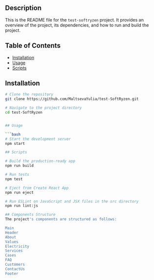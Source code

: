 ## Description

This is the README file for the `test-softryzen` project. It provides an
overview of the project, its dependencies, and how to run and build the project.

## Table of Contents

- [Installation](#installation)
- [Usage](#usage)
- [Scripts](#scripts)


## Installation

```bash
# Clone the repository
git clone https://github.com/MaltsevaYulia/test-SoftRyzen.git

# Navigate to the project directory
cd test-SoftRyzen


## Usage

```bash
# Start the development server
npm start

## Scripts

# Build the production-ready app
npm run build

# Run tests
npm test

# Eject from Create React App
npm run eject

# Run ESLint on JavaScript and JSX files in the src directory
npm run lint:js

## Components Structure
The project's components are structured as follows:

Main
Header
About
Values
Electricity
Services
Cases
FAQ
Customers
ContactUs
Footer



